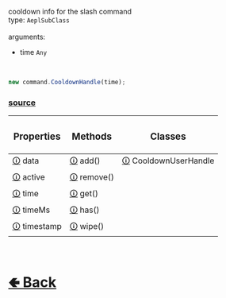 cooldown info for the slash command<br>
type: `AeplSubClass`<br><br>
arguments:
- time `Any`
<br>

```js
new command.CooldownHandle(time);
```

### [source](https://github.com/shysolocup/noscord.js/blob/main/src/Services/CommandService/custard/CooldownHandle.js)

| <h3>Properties</h3> | <h3>Methods</h3> | <h3>Classes</h3>
| - | - | - |
| [🛈](https://github.com/shysolocup/noscord.js/wiki/Commands.SlashCommand.CooldownHandle.data) data | [🛈](https://github.com/shysolocup/noscord.js/wiki/Commands.SlashCommand.CooldownHandle.add()) add() | [🛈](https://github.com/shysolocup/noscord.js/wiki/Commands.SlashCommand.CooldownHandle.CooldownUserHandle) CooldownUserHandle |
| [🛈](https://github.com/shysolocup/noscord.js/wiki/Commands.SlashCommand.CooldownHandle.active) active | [🛈](https://github.com/shysolocup/noscord.js/wiki/Commands.SlashCommand.CooldownHandle.remove()) remove() |
| [🛈](https://github.com/shysolocup/noscord.js/wiki/Commands.SlashCommand.CooldownHandle.time) time | [🛈](https://github.com/shysolocup/noscord.js/wiki/Commands.SlashCommand.CooldownHandle.get()) get() |
| [🛈](https://github.com/shysolocup/noscord.js/wiki/Commands.SlashCommand.CooldownHandle.timeMs) timeMs | [🛈](https://github.com/shysolocup/noscord.js/wiki/Commands.SlashCommand.CooldownHandle.has()) has() |
| [🛈](https://github.com/shysolocup/noscord.js/wiki/Commands.SlashCommand.CooldownHandle.timestamp) timestamp | [🛈](https://github.com/shysolocup/noscord.js/wiki/Commands.SlashCommand.CooldownHandle.wipe()) wipe() |


<br> <h1> [🢀 Back](https://github.com/shysolocup/noscord.js/wiki/Commands.SlashCommand) </h1>